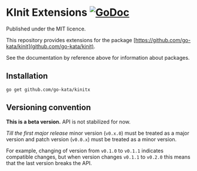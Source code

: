# KInit Extensions [![GoDoc](https://godoc.org/github.com/go-kata/kinitx?status.svg)](https://godoc.org/github.com/go-kata/kinitx)

Published under the MIT licence.

This repository provides extensions for the package [https://github.com/go-kata/kinit](github.com/go-kata/kinit).

See the documentation by reference above for information about packages.

## Installation

`go get github.com/go-kata/kinitx`

## Versioning convention

**This is a beta version.** API is not stabilized for now.

*Till the first major release* minor version (`v0.x.0`) must be treated as a major version and patch version (`v0.0.x`) must be treated as a minor version.

For example, changing of version from `v0.1.0` to `v0.1.1` indicates compatible changes, but when version changes `v0.1.1` to `v0.2.0` this means that the last version breaks the API.

